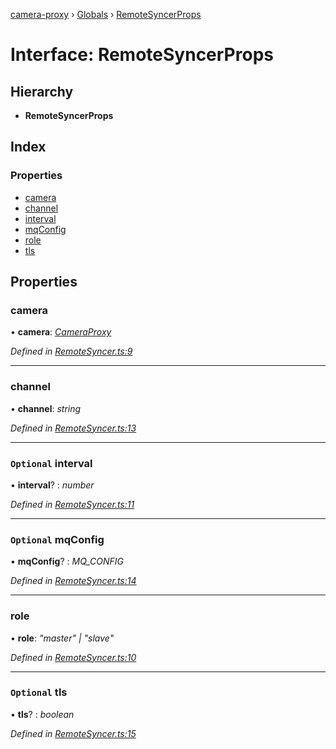 [camera-proxy](../README.md) › [Globals](../globals.md) › [RemoteSyncerProps](remotesyncerprops.md)

# Interface: RemoteSyncerProps

## Hierarchy

* **RemoteSyncerProps**

## Index

### Properties

* [camera](remotesyncerprops.md#camera)
* [channel](remotesyncerprops.md#channel)
* [interval](remotesyncerprops.md#optional-interval)
* [mqConfig](remotesyncerprops.md#optional-mqconfig)
* [role](remotesyncerprops.md#role)
* [tls](remotesyncerprops.md#optional-tls)

## Properties

###  camera

• **camera**: *[CameraProxy](../classes/cameraproxy.md)*

*Defined in [RemoteSyncer.ts:9](https://github.com/alibaba/camera-proxy/blob/c7a10a1/src/RemoteSyncer.ts#L9)*

___

###  channel

• **channel**: *string*

*Defined in [RemoteSyncer.ts:13](https://github.com/alibaba/camera-proxy/blob/c7a10a1/src/RemoteSyncer.ts#L13)*

___

### `Optional` interval

• **interval**? : *number*

*Defined in [RemoteSyncer.ts:11](https://github.com/alibaba/camera-proxy/blob/c7a10a1/src/RemoteSyncer.ts#L11)*

___

### `Optional` mqConfig

• **mqConfig**? : *MQ_CONFIG*

*Defined in [RemoteSyncer.ts:14](https://github.com/alibaba/camera-proxy/blob/c7a10a1/src/RemoteSyncer.ts#L14)*

___

###  role

• **role**: *"master" | "slave"*

*Defined in [RemoteSyncer.ts:10](https://github.com/alibaba/camera-proxy/blob/c7a10a1/src/RemoteSyncer.ts#L10)*

___

### `Optional` tls

• **tls**? : *boolean*

*Defined in [RemoteSyncer.ts:15](https://github.com/alibaba/camera-proxy/blob/c7a10a1/src/RemoteSyncer.ts#L15)*

